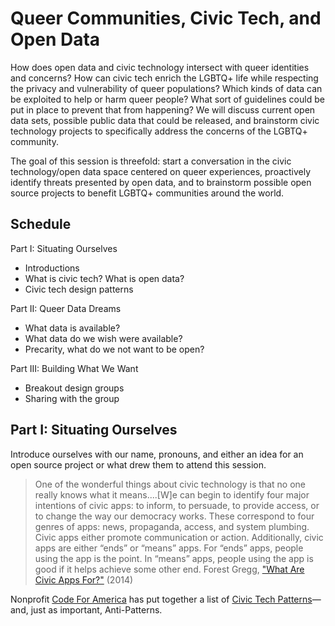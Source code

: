 # Queer Communities, Civic Tech, and Open Data 
How does open data and civic technology intersect with queer identities and concerns? How can civic tech enrich the LGBTQ+ life while respecting the privacy and vulnerability of queer populations? Which kinds of data can be exploited to help or harm queer people? What sort of guidelines could be put in place to prevent that from happening? We will discuss current open data sets, possible public data that could be released, and brainstorm civic technology projects to specifically address the concerns of the LGBTQ+ community. 

The goal of this session is threefold: start a conversation in the civic technology/open data space centered on queer experiences, proactively identify threats presented by open data, and to brainstorm possible open source projects to benefit LGBTQ+ communities around the world. 

## Schedule
Part I: Situating Ourselves
- Introductions
- What is civic tech? What is open data?
- Civic tech design patterns 

Part II: Queer Data Dreams
- What data is available?
- What data do we wish were available?
- Precarity, what do we not want to be open?

Part III: Building What We Want 
- Breakout design groups
- Sharing with the group

## Part I: Situating Ourselves
Introduce ourselves with our name, pronouns, and either an idea for an open source project or what drew them to attend this session.

>One of the wonderful things about civic technology is that no one really knows what it means....[W]e can begin to identify four major intentions of civic apps: to inform, to persuade, to provide access, or to change the way our democracy works. These correspond to four genres of apps: news, propaganda, access, and system plumbing. Civic apps either promote communication or action. Additionally, civic apps are either “ends” or “means” apps. For “ends” apps, people using the app is the point. In “means” apps, people using the app is good if it helps achieve some other end.
Forest Gregg, ["What Are Civic Apps For?"](https://datamade.us/blog/what-are-civic-apps-for/) (2014)

Nonprofit [Code For America](https://codeforamerica.org) has put together a list of [Civic Tech Patterns](https://github.com/codeforamerica/civic-tech-patterns)—and, just as important, Anti-Patterns.

